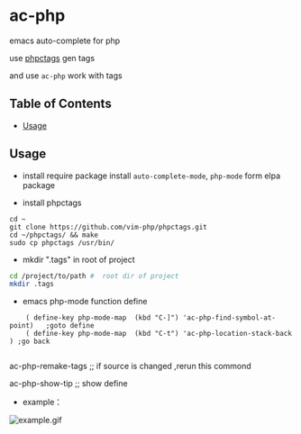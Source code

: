 # ac-php
emacs auto-complete for php


use [phpctags](https://github.com/vim-php/phpctags) gen tags 

and use `ac-php`  work with tags  

 
## Table of Contents


* [Usage](#usage)


## Usage



* install require package
install `auto-complete-mode`, `php-mode` form elpa package  

* install phpctags 
```
cd ~
git clone https://github.com/vim-php/phpctags.git
cd ~/phpctags/ && make 
sudo cp phpctags /usr/bin/ 
```

* mkdir ".tags"  in root of project

``` bash
cd /project/to/path #  root dir of project
mkdir .tags
```
* emacs php-mode function  define

```
    ( define-key php-mode-map  (kbd "C-]") 'ac-php-find-symbol-at-point)   ;goto define
    ( define-key php-mode-map  (kbd "C-t") 'ac-php-location-stack-back   ) ;go back


```

ac-php-remake-tags ;; if source is changed ,rerun this commond

ac-php-show-tip ;; show define


* example：

![example.gif](https://raw.githubusercontent.com/xcwen/ac-php/master/images/ac-php.gif)

